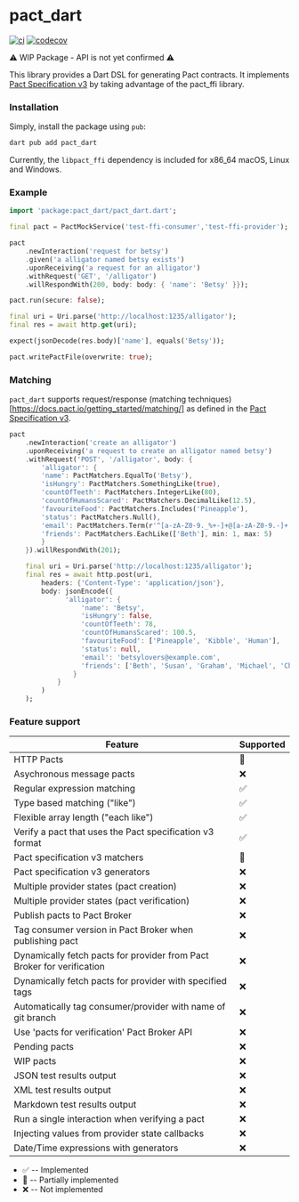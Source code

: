 # pact_dart

[![ci](https://github.com/matthewshirley/pact_dart/actions/workflows/ci.yml/badge.svg)](https://github.com/matthewshirley/pact_dart/actions/workflows/ci.yml)
[![codecov](https://codecov.io/gh/matthewshirley/pact_dart/branch/main/graph/badge.svg?token=N7495X6QCL)](https://codecov.io/gh/matthewshirley/pact_dart)

⚠️ WIP Package - API is not yet confirmed ⚠️

This library provides a Dart DSL for generating Pact contracts. It implements [Pact Specification v3](https://github.com/pact-foundation/pact-specification/tree/version-3) by taking advantage of the pact_ffi library.

### Installation

Simply, install the package using `pub`:

```bash
dart pub add pact_dart
```

Currently, the `libpact_ffi` dependency is included for x86_64 macOS, Linux and Windows.

### Example

```dart
import 'package:pact_dart/pact_dart.dart';

final pact = PactMockService('test-ffi-consumer','test-ffi-provider');

pact
    .newInteraction('request for betsy')
    .given('a alligator named betsy exists')
    .uponReceiving('a request for an alligator')
    .withRequest('GET', '/alligator')
    .willRespondWith(200, body: body: { 'name': 'Betsy' }});

pact.run(secure: false);

final uri = Uri.parse('http://localhost:1235/alligator');
final res = await http.get(uri);

expect(jsonDecode(res.body)['name'], equals('Betsy'));

pact.writePactFile(overwrite: true);
```

### Matching

`pact_dart` supports request/response (matching techniques)[https://docs.pact.io/getting_started/matching/] as defined in the [Pact Specification v3](https://github.com/pact-foundation/pact-specification/tree/version-3).

```dart
pact
    .newInteraction('create an alligator')
    .uponReceiving('a request to create an alligator named betsy')
    .withRequest('POST', '/alligator', body: {
        'alligator': {
        'name': PactMatchers.EqualTo('Betsy'),
        'isHungry': PactMatchers.SomethingLike(true),
        'countOfTeeth': PactMatchers.IntegerLike(80),
        'countOfHumansScared': PactMatchers.DecimalLike(12.5),
        'favouriteFood': PactMatchers.Includes('Pineapple'),
        'status': PactMatchers.Null(),
        'email': PactMatchers.Term(r'^[a-zA-Z0-9._%+-]+@[a-zA-Z0-9.-]+.[a-zA-Z]{2,}$', 'betsy@example.com'),
        'friends': PactMatchers.EachLike(['Beth'], min: 1, max: 5)
        }
    }).willRespondWith(201);

    final uri = Uri.parse('http://localhost:1235/alligator');
    final res = await http.post(uri,
        headers: {'Content-Type': 'application/json'},
        body: jsonEncode({
              'alligator': {
                  'name': 'Betsy',
                  'isHungry': false,
                  'countOfTeeth': 78,
                  'countOfHumansScared': 100.5,
                  'favouriteFood': ['Pineapple', 'Kibble', 'Human'],
                  'status': null,
                  'email': 'betsylovers@example.com',
                  'friends': ['Beth', 'Susan', 'Graham', 'Michael', 'Chloe']
                }
            }
        )
    );
```

### Feature support

| Feature                                                                | Supported |
| ---------------------------------------------------------------------- | --------- |
| HTTP Pacts                                                             | 🔨        |
| Asychronous message pacts                                              | ❌        |
| Regular expression matching                                            | ✅        |
| Type based matching ("like")                                           | ✅        |
| Flexible array length ("each like")                                    | ✅        |
| Verify a pact that uses the Pact specification v3 format               | ✅        |
| Pact specification v3 matchers                                         | 🔨        |
| Pact specification v3 generators                                       | ❌        |
| Multiple provider states (pact creation)                               | ❌        |
| Multiple provider states (pact verification)                           | ❌        |
| Publish pacts to Pact Broker                                           | ❌        |
| Tag consumer version in Pact Broker when publishing pact               | ❌        |
| Dynamically fetch pacts for provider from Pact Broker for verification | ❌        |
| Dynamically fetch pacts for provider with specified tags               | ❌        |
| Automatically tag consumer/provider with name of git branch            | ❌        |
| Use 'pacts for verification' Pact Broker API                           | ❌        |
| Pending pacts                                                          | ❌        |
| WIP pacts                                                              | ❌        |
| JSON test results output                                               | ❌        |
| XML test results output                                                | ❌        |
| Markdown test results output                                           | ❌        |
| Run a single interaction when verifying a pact                         | ❌        |
| Injecting values from provider state callbacks                         | ❌        |
| Date/Time expressions with generators                                  | ❌        |

- ✅ -- Implemented
- 🔨 -- Partially implemented
- ❌ -- Not implemented

